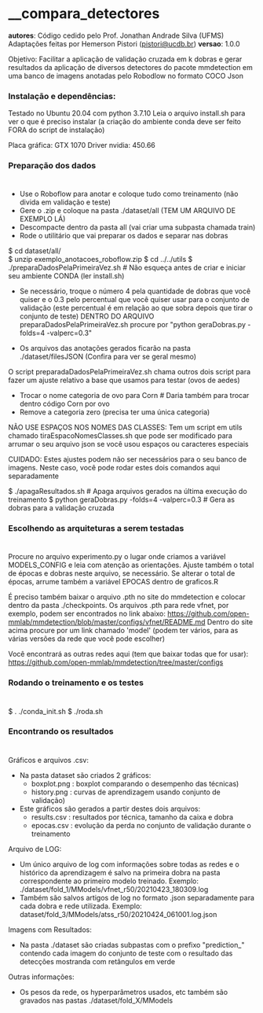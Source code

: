 # __compara_detectores
__autores__: Código cedido pelo Prof. Jonathan Andrade Silva (UFMS)
             Adaptações feitas por Hemerson Pistori (pistori@ucdb.br)
__versao__: 1.0.0 

Objetivo: Facilitar a aplicação de validação cruzada em k dobras e gerar resultados da aplicação 
de diversos detectores do pacote mmdetection em uma banco de imagens anotadas pelo Robodlow no formato COCO Json

### Instalação e dependências:

Testado no Ubuntu 20.04 com python 3.7.10
Leia o arquivo install.sh para ver o que é preciso instalar
(a criação do ambiente conda deve ser feito FORA do script de instalação) 

Placa gráfica: GTX 1070
Driver nvidia: 450.66


### Preparação dos dados
# 
- Use o Roboflow para anotar e coloque tudo como treinamento (não divida em validação e teste)
- Gere o .zip e coloque na pasta ./dataset/all (TEM UM ARQUIVO DE EXEMPLO LÁ)
- Descompacte dentro da pasta all (vai criar uma subpasta chamada train)
- Rode o utilitário que vai preparar os dados e separar nas dobras

$ cd dataset/all/  
$ unzip exemplo_anotacoes_roboflow.zip
$ cd ../../utils
$ ./preparaDadosPelaPrimeiraVez.sh # Não esqueça antes de criar e iniciar seu ambiente CONDA (ler install.sh)

- Se necessário, troque o número 4 pela quantidade de dobras que você quiser
  e o 0.3 pelo percentual que você quiser usar para o conjunto de validação
  (este percentual é em relação ao que sobra depois que tirar o conjunto de teste)
  DENTRO DO ARQUIVO preparaDadosPelaPrimeiraVez.sh 
  procure por "python geraDobras.py -folds=4 -valperc=0.3"

- Os arquivos das anotações gerados ficarão na pasta ./dataset/filesJSON
  (Confira para ver se geral mesmo)

O script preparadaDadosPelaPrimeiraVez.sh chama outros dois script para
fazer um ajuste relativo a base que usamos para testar (ovos de aedes)
- Trocar o nome categoria de ovo para Corn # Daria também para trocar
                                             dentro código Corn por ovo
- Remove a categoria zero (precisa ter uma única categoria)

NÃO USE ESPAÇOS NOS NOMES DAS CLASSES: Tem um script em utils chamado 
tiraEspacoNomesClasses.sh que pode ser modificado para arrumar o seu
arquivo json se você usou espaços ou caracteres especiais

CUIDADO: Estes ajustes podem não ser necessários para o seu banco de imagens. 
Neste caso, você pode rodar estes dois comandos aqui separadamente

$ ./apagaResultados.sh  # Apaga arquivos gerados na última execução do treinamento
$ python geraDobras.py -folds=4 -valperc=0.3  # Gera as dobras para a validação cruzada 


### Escolhendo as arquiteturas a serem testadas
# 
Procure no arquivo experimento.py o lugar onde criamos a variável 
MODELS_CONFIG e leia com atenção as orientações. Ajuste também o total
de épocas e dobras neste arquivo, se necessário. Se alterar o total
de épocas, arrume também a variável EPOCAS dentro de graficos.R

É preciso também baixar o arquivo .pth no site do mmdetection e colocar dentro da
pasta ./checkpoints. Os arquivos .pth para rede vfnet, por exemplo, podem ser
encontrados no link abaixo:
https://github.com/open-mmlab/mmdetection/blob/master/configs/vfnet/README.md
Dentro do site acima procure por um link chamado 'model' (podem ter vários, para as várias versões da rede que você pode escolher)

Você encontrará as outras redes aqui (tem que baixar todas que for usar):
https://github.com/open-mmlab/mmdetection/tree/master/configs


### Rodando o treinamento e os testes
# 

$ . ./conda_init.sh
$ ./roda.sh

### Encontrando os resultados
# 

Gráficos e arquivos .csv:
- Na pasta dataset são criados 2 gráficos:
  - boxplot.png : boxplot comparando o desempenho das técnicas)
  - history.png : curvas de aprendizagem usando conjunto de validação)
- Este gráficos são gerados a partir destes dois arquivos:
  - results.csv : resultados por técnica, tamanho da caixa e dobra
  - epocas.csv : evolução da perda no conjunto de validação durante o treinamento

Arquivo de LOG:
- Um único arquivo de log com informações sobre todas as redes e o
  histórico da aprendizagem é salvo na primeira dobra na pasta
  correspondente ao primeiro modelo treinado. Exemplo:
  ./dataset/fold_1/MModels/vfnet_r50/20210423_180309.log
- Também são salvos artigos de log no formato .json  separadamente
  para cada dobra e rede utilizada. Exemplo:
  dataset/fold_3/MModels/atss_r50/20210424_061001.log.json
 
  
Imagens com Resultados:
- Na pasta ./dataset são criadas subpastas com o prefixo
  "prediction_" contendo cada imagem do conjunto de teste com o
  resultado das detecções mostranda com retângulos em verde

Outras informações:
- Os pesos da rede, os hyperparâmetros usados, etc também são gravados nas pastas 
  ./dataset/fold_X/MModels

